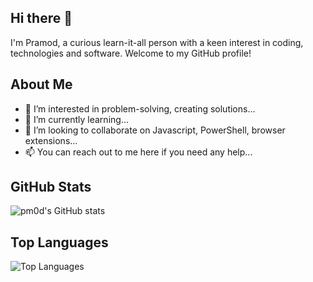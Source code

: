 ## Hi there 👋

I'm Pramod, a curious learn-it-all person with a keen interest in coding, technologies and software. Welcome to my GitHub profile!

## About Me
- 👀 I’m interested in problem-solving, creating solutions...
- 🌱 I’m currently learning...
- 💞️ I’m looking to collaborate on Javascript, PowerShell, browser extensions...
- 📫 You can reach out to me here if you need any help...

<!---
pm0d/pm0d is a ✨ special ✨ repository because its `README.md` (this file) appears on your GitHub profile.
You can click the Preview link to take a look at your changes.
--->
## GitHub Stats

![pm0d's GitHub stats](https://github-readme-stats.vercel.app/api?username=pm0d&show_icons=true&theme=radical)

## Top Languages

![Top Languages](https://github-readme-stats.vercel.app/api/top-langs/?username=pm0d&layout=compact&theme=radical)
